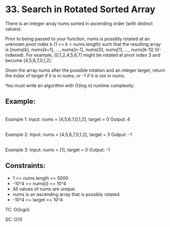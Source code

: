 # 33. Search in Rotated Sorted Array

There is an integer array nums sorted in ascending order (with distinct values).

Prior to being passed to your function, nums is possibly rotated at an unknown pivot index k (1 <= k < nums.length) such that the resulting array is [nums[k], nums[k+1], ..., nums[n-1], nums[0], nums[1], ..., nums[k-1]] (0-indexed). For example, [0,1,2,4,5,6,7] might be rotated at pivot index 3 and become [4,5,6,7,0,1,2].

Given the array nums after the possible rotation and an integer target, return the index of target if it is in nums, or -1 if it is not in nums.

You must write an algorithm with O(log n) runtime complexity.

## Example:
<br/>Example 1:
Input: nums = [4,5,6,7,0,1,2], target = 0
Output: 4

<br/>Example 2:
Input: nums = [4,5,6,7,0,1,2], target = 3
Output: -1

<br/>Example 3:
Input: nums = [1], target = 0
Output: -1
 

## Constraints:
+ 1 <= nums.length <= 5000
+ -10^4 <= nums[i] <= 10^4
+ All values of nums are unique.
+ nums is an ascending array that is possibly rotated.
+ -10^4 <= target <= 10^4

TC: O(logn)

SC: O(1)
